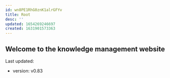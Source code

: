 ```yaml
---
id: wn8PE1RhG0znK1alrGFYv
title: Root
desc: ''
updated: 1654269246697
created: 1631901573363
---
```

## Welcome to the knowledge management website

Last updated:
- version: v0.83
